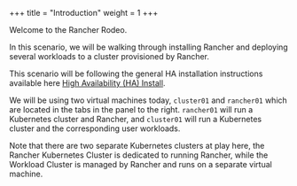 +++
title = "Introduction"
weight = 1
+++

Welcome to the Rancher Rodeo.

In this scenario, we will be walking through installing Rancher and deploying several workloads to a cluster provisioned by Rancher.

This scenario will be following the general HA installation instructions available here [High Availability (HA) Install](https://ranchermanager.docs.rancher.com/pages-for-subheaders/install-upgrade-on-a-kubernetes-cluster).

We will be using two virtual machines today, `cluster01` and `rancher01` which are located in the tabs in the panel to the right. `rancher01` will run a Kubernetes cluster and Rancher, and `cluster01` will run a Kubernetes cluster and the corresponding user workloads.

Note that there are two separate Kubernetes clusters at play here, the Rancher Kubernetes Cluster is dedicated to running Rancher, while the Workload Cluster is managed by Rancher and runs on a separate virtual machine.
